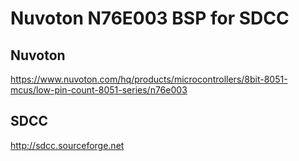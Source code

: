 # Nuvoton N76E003 BSP for SDCC
## Nuvoton
https://www.nuvoton.com/hq/products/microcontrollers/8bit-8051-mcus/low-pin-count-8051-series/n76e003
## SDCC
http://sdcc.sourceforge.net
